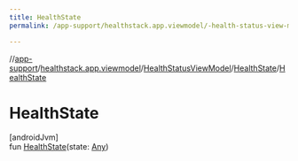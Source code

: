 ```yaml
---
title: HealthState
permalink: /app-support/healthstack.app.viewmodel/-health-status-view-model/-health-state/-health-state.html

---
```

//[app-support](/app-support.html)/[healthstack.app.viewmodel](../../index.html)/[HealthStatusViewModel](../index.html)/[HealthState](index.html)/[HealthState](-health-state.html)



# HealthState



[androidJvm]\
fun [HealthState](-health-state.html)(state: [Any](https://kotlinlang.org/api/latest/jvm/stdlib/kotlin/-any/index.html))




